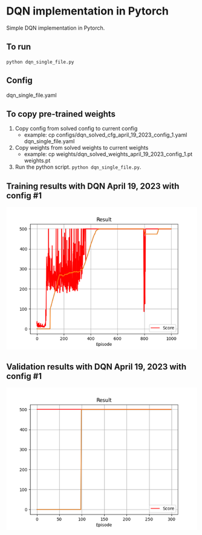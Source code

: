 # DQN implementation in Pytorch

Simple DQN implementation in Pytorch.

## To run

`python dqn_single_file.py`

## Config

dqn_single_file.yaml

## To copy pre-trained weights

1. Copy config from solved config to current config
    - example: cp configs/dqn_solved_cfg_april_19_2023_config_1.yaml dqn_single_file.yaml
2. Copy weights from solved weights to current weights
    - example: cp weights/dqn_solved_weights_april_19_2023_config_1.pt weights.pt
3. Run the python script. `python dqn_single_file.py`.

## Training results with DQN April 19, 2023 with config #1

![image](assets/dqn_training_april_19_2023_config_1.png)

## Validation results with DQN April 19, 2023 with config #1

![image](assets/dqn_validation_april_19_2023_config_1.png)
